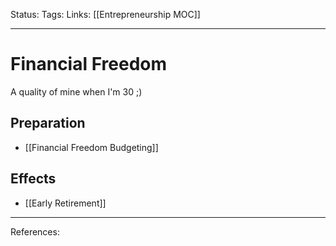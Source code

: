 Status:
Tags:
Links: [[Entrepreneurship MOC]]
___
# Financial Freedom
A quality of mine when I'm 30 ;)
## Preparation
- [[Financial Freedom Budgeting]]
## Effects
- [[Early Retirement]]

___
References: